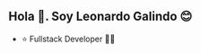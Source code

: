 ## Hola 👋. Soy Leonardo Galindo 😊
- ⭐ Fullstack Developer 🐱‍💻

<!---
galindocode/galindocode is a ✨ special ✨ repository because its `README.md` (this file) appears on your GitHub profile.
You can click the Preview link to take a look at your changes.
--->
